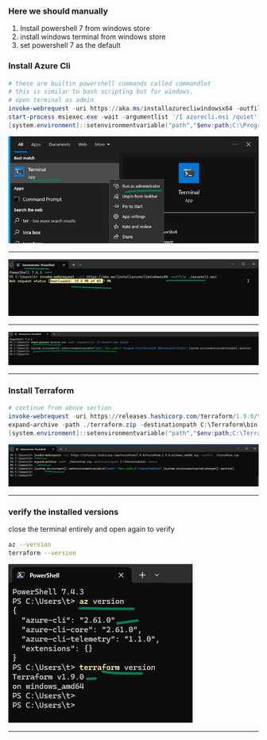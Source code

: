 ### Here we should manually 

1. Install powershell 7 from windows store
2. install windows terminal from windows store
3. set powershell 7 as the default

### Install Azure Cli
```powershell
# these are builtin powershell commands called commandlet
# this is similar to bash scripting but for windows.
# open terminal as admin
invoke-webrequest -uri https://aka.ms/installazurecliwindowsx64 -outfile ./azurecli.msi
start-process msiexec.exe -wait -argumentlist '/I azurecli.msi /quiet'
[system.environment]::setenvironmentvariable("path","$env:path;C:\Program Files\Microsoft SDKs\Azure\CLI2\wbin",[system.environmentvariabletarget]::machine)

```

![](img/windows-001.png)
<hr>

![](img/windows-002.png)
<hr>

![](img/windows-003.png)
<hr>



### Install Terraform

```powershell
# continue from above section
invoke-webrequest -uri https://releases.hashicorp.com/terraform/1.9.0/terraform_1.9.0_windows_amd64.zip -outfile ./terraform.zip
expand-archive -path ./terraform.zip -destinationpath C:\Terraform\bin -force
[system.environment]::setenvironmentvariable("path","$env:path;C:\Terraform\bin",[system.environmentvariabletarget]::machine)
```
![](img/windows-004.png)
<hr>

### verify the installed versions
close the terminal entirely and open again to verify
```bash
az --version
terraform --version
```
![](img/windows-005.png)
<hr>

